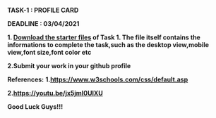 

**TASK-1 : PROFILE CARD**


**DEADLINE : 03/04/2021**


**1. [Download the starter files](profile-card-component-main.zip) of Task 1.
The file itself contains the informations to complete the task,such as the desktop view,mobile view,font size,font color etc**

**2.Submit your work in your github profile**

**References:**
    **1.https://www.w3schools.com/css/default.asp**
    
    
   **2.https://youtu.be/jx5jmI0UlXU**
   
   
   
  **Good Luck Guys!!!**

